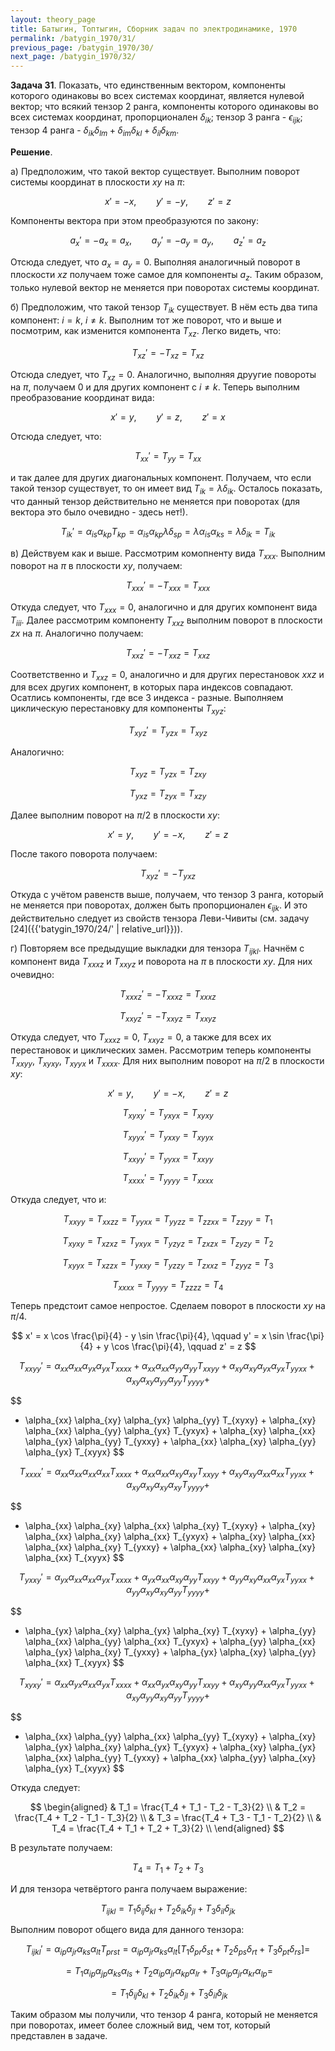 ```yaml
---
layout: theory_page
title: Батыгин, Топтыгин, Сборник задач по электродинамике, 1970
permalink: /batygin_1970/31/
previous_page: /batygin_1970/30/
next_page: /batygin_1970/32/
---
```


**Задача 31**. Показать, что единственным вектором, компоненты которого одинаковы во всех системах координат, является нулевой вектор; что всякий тензор 2 ранга, компоненты которого одинаковы во всех системах координат, пропорционален $\delta_{ik}$; тензор 3 ранга - $\epsilon_{ijk}$; тензор 4 ранга - $\delta_{ik} \delta_{lm} + \delta_{im} \delta_{kl} + \delta_{il} \delta_{km}$.

**Решение**. 

 а) Предположим, что такой вектор существует. Выполним поворот системы координат в плоскости $xy$ на $\pi$:

 $$
 x' = -x, \qquad y' = -y, \qquad z' = z
 $$

 Компоненты вектора при этом преобразуются по закону:

 $$
 a_x' = - a_x = a_x, \qquad a_y' = - a_y = a_y, \qquad a_z' = a_z
 $$

 Отсюда следует, что $a_x = a_y = 0$. Выполняя аналогичный поворот в плоскости $xz$ получаем тоже самое для компоненты $a_z$. Таким образом, только нулевой вектор не меняется при поворотах системы координат.

 б) Предположим, что такой тензор $T_{ik}$ существует. В нём есть два типа компонент: $i = k$, $i \ne k$. Выполним тот же поворот, что и выше и посмотрим, как изменится компонента $T_{xz}$. Легко видеть, что:

 $$
 T_{xz}' = - T_{xz} = T_{xz}
 $$ 

 Отсюда следует, что $T_{xz} = 0$. Аналогично, выполняя друугие повороты на $\pi$, получаем 0 и для других компонент с $i \ne k$. Теперь выполним преобразование координат вида:

 $$
 x' = y, \qquad y' = z, \qquad z' = x
 $$

 Отсюда следует, что:

 $$
 T_{xx}' = T_{yy} = T_{xx} 
 $$

 и так далее для других диагональных компонент. Получаем, что если такой тензор существует, то он имеет вид $T_{ik} = \lambda \delta_{ik}$. Осталось показать, что данный тензор действительно не меняется при поворотах (для вектора это было очевидно - здесь нет!).

 $$
 T_{ik}' = \alpha_{is} \alpha_{kp} T_{kp} = \alpha_{is} \alpha_{kp} \lambda \delta_{sp} = \lambda \alpha_{is} \alpha_{ks} = \lambda \delta_{ik} = T_{ik}
 $$

 в) Действуем как и выше. Рассмотрим комопненту вида $T_{xxx}$. Выполним поворот на $\pi$ в плоскости $xy$, получаем:

 $$
 T_{xxx}' = - T_{xxx} = T_{xxx}
 $$

 Откуда следует, что $T_{xxx} = 0$, аналогично и для других компонент вида $T_{iii}$. Далее рассмотрим компоненту $T_{xxz}$ выполним поворот в плоскости $zx$ на $\pi$. Аналогично получаем:

 $$
 T_{xxz}' = - T_{xxz} = T_{xxz}
 $$

 Соответственно и $T_{xxz} = 0$, аналогично и для других перестановок $xxz$ и для всех других компонент, в которых пара индексов совпадают. Осатлись компоненты, где все 3 индекса - разные. Выполняем циклическую перестановку для компоненты $T_{xyz}$:

 $$
 T_{xyz}' = T_{yzx} = T_{xyz}
 $$ 

 Аналогично:

 $$
 T_{xyz} = T_{yzx} = T_{zxy}
 $$

 $$
 T_{yxz} = T_{zyx} = T_{xzy}
 $$

 Далее выполним поворот на $\pi/2$ в плоскости $xy$:

 $$
 x' = y, \qquad y' = -x, \qquad z' = z
 $$

 После такого поворота получаем:

 $$
 T_{xyz}' = - T_{yxz}
 $$

 Откуда с учётом равенств выше, получаем, что тензор 3 ранга, который не меняется при поворотах, должен быть пропорционален $\epsilon_{ijk}$. И это действительно следует из свойств тензора Леви-Чивиты (см. задачу [24]({{'batygin_1970/24/' | relative_url}})).

 г) Повторяем все предыдущие выкладки для тензора $T_{ijkl}$. Начнём с компонент вида $T_{xxxz}$ и $T_{xxyz}$ и поворота на $\pi$ в плоскости $xy$. Для них очевидно:

 $$
 T_{xxxz}' = - T_{xxxz} = T_{xxxz} 
 $$

 $$
 T_{xxyz}' = - T_{xxyz} = T_{xxyz}
 $$

 Откуда следует, что $T_{xxxz} = 0$, $T_{xxyz} = 0$, а также для всех их перестановок и циклических замен. Рассмотрим теперь компоненты $T_{xxyy}$, $T_{xyxy}$, $T_{xyyx}$ и $T_{xxxx}$. Для них выполним поворот на $\pi/2$ в плоскости $xy$:

 $$
 x' = y, \qquad y' = -x, \qquad z' = z
 $$

 $$
 T_{xyxy}' = T_{yxyx} = T_{xyxy}
 $$

 $$
 T_{xyyx}' = T_{yxxy} = T_{xyyx}
 $$

 $$
 T_{xxyy}' = T_{yyxx} = T_{xxyy}
 $$

 $$
 T_{xxxx}' = T_{yyyy} = T_{xxxx}
 $$

 Откуда следует, что и:

 $$
 T_{xxyy} = T_{xxzz} = T_{yyxx} = T_{yyzz} = T_{zzxx} = T_{zzyy} = T_1
 $$

 $$
 T_{xyxy} = T_{xzxz} = T_{yxyx} = T_{yzyz} = T_{zxzx} = T_{zyzy} = T_2
 $$

 $$
 T_{xyyx} = T_{xzzx} = T_{yxxy} = T_{yzzy} = T_{zxxz} = T_{zyyz} = T_3
 $$

 $$
 T_{xxxx} = T_{yyyy} = T_{zzzz} = T_4
 $$

Теперь предстоит самое непростое. Сделаем поворот в плоскости $xy$ на $\pi/4$.

 $$
 x' = x \cos \frac{\pi}{4} - y \sin \frac{\pi}{4}, \qquad  y' = x \sin \frac{\pi}{4} + y \cos \frac{\pi}{4}, \qquad z' = z
 $$

 $$
 T_{xxyy}' = \alpha_{xx} \alpha_{xx} \alpha_{yx} \alpha_{yx} T_{xxxx} + \alpha_{xx} \alpha_{xx} \alpha_{yy} \alpha_{yy} T_{xxyy} + \alpha_{xy} \alpha_{xy} \alpha_{yx} \alpha_{yx} T_{yyxx} + \alpha_{xy} \alpha_{xy} \alpha_{yy} \alpha_{yy} T_{yyyy} + 
 $$

 $$ 
 + \alpha_{xx} \alpha_{xy} \alpha_{yx} \alpha_{yy} T_{xyxy} + \alpha_{xy} \alpha_{xx} \alpha_{yy} \alpha_{yx} T_{yxyx} + \alpha_{xy} \alpha_{xx} \alpha_{yx} \alpha_{yy} T_{yxxy} + \alpha_{xx} \alpha_{xy} \alpha_{yy} \alpha_{yx} T_{xyyx}
 $$

 $$
 T_{xxxx}' = \alpha_{xx} \alpha_{xx} \alpha_{xx} \alpha_{xx} T_{xxxx} + \alpha_{xx} \alpha_{xx} \alpha_{xy} \alpha_{xy} T_{xxyy} + \alpha_{xy} \alpha_{xy} \alpha_{xx} \alpha_{xx} T_{yyxx} + \alpha_{xy} \alpha_{xy} \alpha_{xy} \alpha_{xy} T_{yyyy} + 
 $$

 $$ 
 + \alpha_{xx} \alpha_{xy} \alpha_{xx} \alpha_{xy} T_{xyxy} + \alpha_{xy} \alpha_{xx} \alpha_{xy} \alpha_{xx} T_{yxyx} + \alpha_{xy} \alpha_{xx} \alpha_{xx} \alpha_{xy} T_{yxxy} + \alpha_{xx} \alpha_{xy} \alpha_{xy} \alpha_{xx} T_{xyyx}
 $$

 $$
 T_{yxxy}' = \alpha_{yx} \alpha_{xx} \alpha_{xx} \alpha_{yx} T_{xxxx} + \alpha_{yx} \alpha_{xx} \alpha_{xy} \alpha_{yy} T_{xxyy} + \alpha_{yy} \alpha_{xy} \alpha_{xx} \alpha_{yx} T_{yyxx} + \alpha_{yy} \alpha_{xy} \alpha_{xy} \alpha_{yy} T_{yyyy} + 
 $$

 $$ 
 + \alpha_{yx} \alpha_{xy} \alpha_{yx} \alpha_{xy} T_{xyxy} + \alpha_{yy} \alpha_{xx} \alpha_{yy} \alpha_{xx} T_{yxyx} + \alpha_{yy} \alpha_{xx} \alpha_{yx} \alpha_{xy} T_{yxxy} + \alpha_{yx} \alpha_{xy} \alpha_{yy} \alpha_{xx} T_{xyyx}
 $$

 $$
 T_{xyxy}' = \alpha_{xx} \alpha_{yx} \alpha_{xx} \alpha_{yx} T_{xxxx} + \alpha_{xx} \alpha_{yx} \alpha_{xy} \alpha_{yy} T_{xxyy} + \alpha_{xy} \alpha_{yy} \alpha_{xx} \alpha_{yx} T_{yyxx} + \alpha_{xy} \alpha_{yy} \alpha_{xy} \alpha_{yy} T_{yyyy} + 
 $$
 
 $$ 
 + \alpha_{xx} \alpha_{yy} \alpha_{xx} \alpha_{yy} T_{xyxy} + \alpha_{xy} \alpha_{yx} \alpha_{xy} \alpha_{yx} T_{yxyx} + \alpha_{xy} \alpha_{yx} \alpha_{xx} \alpha_{yy} T_{yxxy} + \alpha_{xx} \alpha_{yy} \alpha_{xy} \alpha_{yx} T_{xyyx}
 $$

 Откуда следует:

 $$
 \begin{aligned}
 & T_1 = \frac{T_4 + T_1 - T_2 - T_3}{2} \\
 & T_2 = \frac{T_4 + T_2 - T_1 - T_3}{2} \\
 & T_3 = \frac{T_4 + T_3 - T_1 - T_2}{2} \\
 & T_4 = \frac{T_4 + T_1 + T_2 + T_3}{2} \\
 \end{aligned}
 $$

 В результате получаем:

 $$
 T_4 = T_1 + T_2 + T_3
 $$

 И для тензора четвёртого ранга получаем выражение:

 $$
 T_{ijkl} = T_1 \delta_{ij} \delta_{kl} + T_2 \delta_{ik} \delta_{jl} + T_3 \delta_{il} \delta_{jk}
 $$

 Выполним поворот общего вида для данного тензора:

 $$
 T_{ijkl}' = \alpha_{ip} \alpha_{jr} \alpha_{ks} \alpha_{lt} T_{prst} = \alpha_{ip} \alpha_{jr} \alpha_{ks} \alpha_{lt} [T_1 \delta_{pr} \delta_{st} + T_2 \delta_{ps} \delta_{rt} + T_3 \delta_{pt} \delta_{rs}] = 
 $$

 $$
 = T_1 \alpha_{ip} \alpha_{jp} \alpha_{ks} \alpha_{ls}  + T_2 \alpha_{ip} \alpha_{jr} \alpha_{kp} \alpha_{lr} + T_3 \alpha_{ip} \alpha_{jr} \alpha_{kr} \alpha_{lp} = 
 $$

 $$
 = T_1 \delta_{ij} \delta_{kl} + T_2 \delta_{ik} \delta_{jl} + T_3 \delta_{il} \delta_{jk}
 $$

Таким образом мы получили, что тензор 4 ранга, который не меняется при поворотах, имеет более сложный вид, чем тот, который представлен в задаче. 